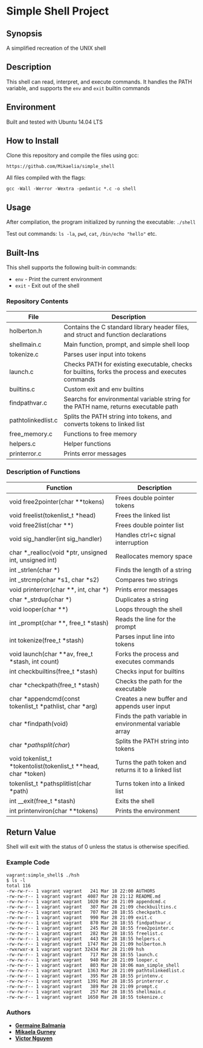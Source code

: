 # Simple Shell Project

## Synopsis
A simplified recreation of the UNIX shell

## Description
This shell can read, interpret, and execute commands. It handles the PATH variable, and supports the `env` and `exit` builtin commands

## Environment
Built and tested with Ubuntu 14.04 LTS

## How to Install
Clone this repository and compile the files using gcc:
```
https://github.com/Mikaelia/simple_shell
```
All files compiled with the flags:
```
gcc -Wall -Werror -Wextra -pedantic *.c -o shell
```

## Usage
After compilation, the program initialized by running the executable:
```./shell```

Test out commands: ```ls -la```, ```pwd```,  ```cat```, ```/bin/echo "hello"``` etc.

## Built-Ins
This shell supports the following built-in commands:
+ ```env``` - Print the current environment
+ ```exit``` - Exit out of the shell

### Repository Contents

|  **File**  |   **Description**   |
| ------------ | --------------------- |
| holberton.h | Contains the C standard library header files, and struct and function declarations |
| shellmain.c | Main function, prompt, and simple shell loop |
| tokenize.c | Parses user input into tokens |
| launch.c | Checks PATH for existing executable, checks for builtins, forks the process and executes commands |
| builtins.c | Custom exit and env builtins |
| findpathvar.c | Searchs for environmental variable string for the PATH name, returns executable path |
| pathtolinkedlist.c | Splits the PATH string into tokens, and converts tokens to linked list |
| free_memory.c | Functions to free memory |
| helpers.c | Helper functions |
| printerror.c | Prints error messages |


### Description of Functions

| **Function** | **Description** |
| -------------- | ---------------- |
| void free2pointer(char **tokens) | Frees double pointer tokens |
| void freelist(tokenlist_t *head) | Frees the linked list |
| void free2list(char **) | Frees double pointer list  |
| void sig_handler(int sig_handler) | Handles ctrl+c signal interruption |
| char *_realloc(void *ptr, unsigned int, unsigned int) | Reallocates memory space |
| int _strlen(char *) | Finds the length of a string |
| int _strcmp(char *s1, char *s2) | Compares two strings |
| void printerror(char **, int, char *) | Prints error messages |
| char *_strdup(char *) | Duplicates a string |
| void looper(char **) | Loops through the shell|
| int _prompt(char **, free_t *stash) | Reads the line for the prompt|
| int tokenize(free_t *stash) | Parses input line into tokens |
| void launch(char **av, free_t *stash, int count) | Forks the process and executes commands |
| int checkbuiltins(free_t *stash) | Checks input for builtins |
| char *checkpath(free_t *stash) | Checks the path for the executable |
| char *appendcmd(const tokenlist_t *pathlist, char *arg) | Creates a new buffer and appends user input |
| char *findpath(void) | Finds the path variable in environmental variable array |
| char **pathsplit(char*) | Splits the PATH string into tokens |
| void  tokenlist_t *tokentolist(tokenlist_t **head, char *token) | Turns the path token and returns it to a linked list  |
| tokenlist_t *pathsplitlist(char *path) | Turns token into a linked list  |
| int __exit(free_t *stash) | Exits the shell |
| int printenviron(char **tokens) | Prints the environment |

## Return Value
Shell will exit with the status of 0 unless the status is otherwise specified.

### Example Code
```
vagrant:simple_shell$ ./hsh
$ ls -l
total 116
-rw-rw-r-- 1 vagrant vagrant   241 Mar 18 22:00 AUTHORS
-rw-rw-r-- 1 vagrant vagrant  4087 Mar 28 21:12 README.md
-rw-rw-r-- 1 vagrant vagrant  1020 Mar 28 21:09 appendcmd.c
-rw-rw-r-- 1 vagrant vagrant   307 Mar 28 21:09 checkbuiltins.c
-rw-rw-r-- 1 vagrant vagrant   707 Mar 28 18:55 checkpath.c
-rw-rw-r-- 1 vagrant vagrant   990 Mar 28 21:09 exit.c
-rw-rw-r-- 1 vagrant vagrant   870 Mar 28 18:55 findpathvar.c
-rw-rw-r-- 1 vagrant vagrant   245 Mar 28 18:55 free2pointer.c
-rw-rw-r-- 1 vagrant vagrant   282 Mar 28 18:55 freelist.c
-rw-rw-r-- 1 vagrant vagrant   443 Mar 28 18:55 helpers.c
-rw-rw-r-- 1 vagrant vagrant  1747 Mar 28 21:09 holberton.h
-rwxrwxr-x 1 vagrant vagrant 32434 Mar 28 21:09 hsh
-rw-rw-r-- 1 vagrant vagrant   717 Mar 28 18:55 launch.c
-rw-rw-r-- 1 vagrant vagrant   940 Mar 28 21:09 looper.c
-rw-rw-r-- 1 vagrant vagrant   803 Mar 28 18:06 man_simple_shell
-rw-rw-r-- 1 vagrant vagrant  1363 Mar 28 21:09 pathtolinkedlist.c
-rw-rw-r-- 1 vagrant vagrant   395 Mar 28 18:55 printenv.c
-rw-rw-r-- 1 vagrant vagrant  1391 Mar 28 18:55 printerror.c
-rw-rw-r-- 1 vagrant vagrant   389 Mar 28 21:09 prompt.c
-rw-rw-r-- 1 vagrant vagrant   257 Mar 28 18:55 shellmain.c
-rw-rw-r-- 1 vagrant vagrant  1650 Mar 28 18:55 tokenize.c
```


### Authors
* [**Germaine Balmania**](https://github.com/guccigerm)
* [**Mikaela Gurney**](https://github.com/Mikaelia)
* [**Victor Nguyen**](https://github.com/vmdn23)

